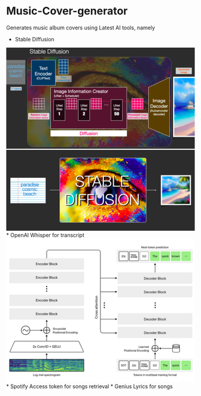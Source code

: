 # Music-Cover-generator

Generates music album covers using Latest AI tools, namely
* Stable Diffusion

<img src = "images\stable-diffusion-unet-steps.png">
<img src = "images\stable-diffusion-text-to-image.png">
* OpenAI Whisper for transcript

  <img src = "images\whisper.png">
* Spotify Access token for songs retrieval
* Genius Lyrics for songs



